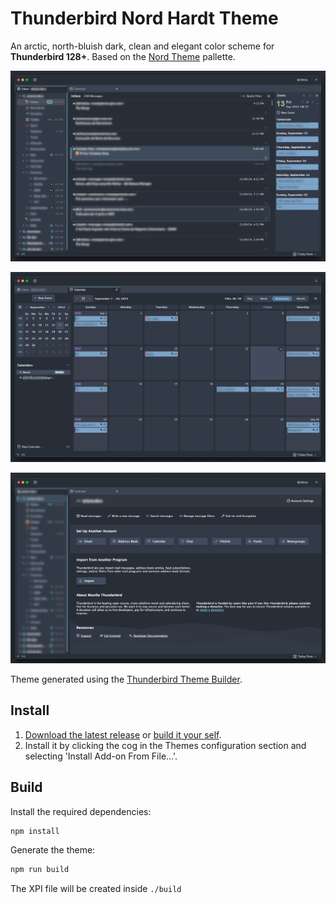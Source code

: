 # Thunderbird Nord Hardt Theme

An arctic, north-bluish dark, clean and elegant color scheme for **Thunderbird 128+**. Based on the [Nord Theme](https://www.nordtheme.com) pallette.

![Inbox](resources/1-inbox.png)

![Calendar](resources/2-calendar.png)

![Account](resources/3-account.png)

Theme generated using the [Thunderbird Theme Builder](https://github.com/artrz/thunderbird-theme-builder).

## Install

 1. [Download the latest release](https://github.com/artrz/thunderbird-nord-hardt-theme/releases) or [build it your self](#build).
 2. Install it by clicking the cog in the Themes configuration section and selecting 'Install Add-on From File...'.

## Build

Install the required dependencies:

```sh
npm install
```

Generate the theme:

```sh
npm run build
```

The XPI file will be created inside `./build`
